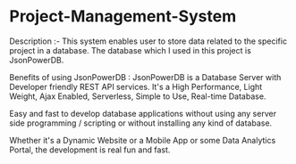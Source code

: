 # Project-Management-System

Description :- This system enables user to store data related to the specific project in a database. The database which I used in this project is JsonPowerDB.

Benefits of using JsonPowerDB : JsonPowerDB is a Database Server with Developer friendly REST API services. It's a High Performance, Light Weight, Ajax Enabled, Serverless, Simple to Use, Real-time Database.

Easy and fast to develop database applications without using any server side programming / scripting or without installing any kind of database.

Whether it's a Dynamic Website or a Mobile App or some Data Analytics Portal, the development is real fun and fast.


